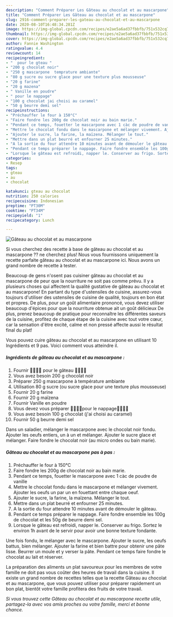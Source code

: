 ```yaml
---
description: "Comment Préparer Les Gâteau au chocolat et au mascarpone"
title: "Comment Préparer Les Gâteau au chocolat et au mascarpone"
slug: 2916-comment-preparer-les-gateau-au-chocolat-et-au-mascarpone
date: 2020-08-10T16:48:34.281Z
image: https://img-global.cpcdn.com/recipes/e2ae5a6ad37fbbfb/751x532cq70/gateau-au-chocolat-et-au-mascarpone-photo-principale-de-la-recette.jpg
thumbnail: https://img-global.cpcdn.com/recipes/e2ae5a6ad37fbbfb/751x532cq70/gateau-au-chocolat-et-au-mascarpone-photo-principale-de-la-recette.jpg
cover: https://img-global.cpcdn.com/recipes/e2ae5a6ad37fbbfb/751x532cq70/gateau-au-chocolat-et-au-mascarpone-photo-principale-de-la-recette.jpg
author: Fannie Washington
ratingvalue: 4.4
reviewcount: 14
recipeingredient:
- "  pour le gteau "
- "200 g chocolat noir"
- "250 g mascarpone  temprature ambiante"
- "80 g sucre ou sucre glace pour une texture plus mousseuse"
- "20 g farine"
- "20 g mazena"
- " Vanille en poudre"
- " pour le nappage"
- "100 g chocolat jai choisi au caramel"
- "50 g beurre demi sel"
recipeinstructions:
- "Préchauffer le four à 150°C"
- "Faire fondre les 200g de chocolat noir au bain marie."
- "Pendant ce temps, fouetter le mascarpone avec 1 càc de poudre de vanille"
- "Mettre le chocolat fondu dans le mascarpone et mélanger vivement. Ajouter les oeufs un par un en fouettant entre chaque oeuf."
- "Ajouter le sucre, la farine, la maïzena. Mélanger le tout."
- "Mettre dans un plat beurré et enfourner 25 minutes."
- "A la sortie du four attendre 10 minutes avant de démouler le gâteau."
- "Pendant ce temps préparer le nappage. Faire fondre ensemble les 100g de chocolat et les 50g de beurre demi sel."
- "Lorsque le gâteau est refroidi, napper le. Conserver au frigo. Sortez le environ 1h avant de le servir pour avoir une bonne texture fondante."
categories:
- Resep
tags:
- gteau
- au
- chocolat

katakunci: gteau au chocolat 
nutrition: 250 calories
recipecuisine: Indonesian
preptime: "PT30M"
cooktime: "PT34M"
recipeyield: "1"
recipecategory: Lunch

---
```



![Gâteau au chocolat et au mascarpone](https://img-global.cpcdn.com/recipes/e2ae5a6ad37fbbfb/751x532cq70/gateau-au-chocolat-et-au-mascarpone-photo-principale-de-la-recette.jpg)

Si vous cherchez des recette à base de gâteau au chocolat et au mascarpone ?? ne cherchez plus! Nous vous fournissons uniquement la recette parfaite gâteau au chocolat et au mascarpone ici. Nous avons un grand nombre de recette à tester.

Beaucoup de gens n'osent pas cuisiner gâteau au chocolat et au mascarpone de peur que la nourriture ne soit pas comme prévu. Il y a plusieurs choses qui affectent la qualité gustative de gâteau au chocolat et au mascarpone! En partant du type d'ustensiles de cuisine, assurez-vous toujours d'utiliser des ustensiles de cuisine de qualité, toujours en bon état et propres. De plus, pour un goût alimentaire prononcé, vous devez utiliser beaucoup d'épices pour que la nourriture obtenue ait un goût délicieux De plus, prenez beaucoup de pratique pour reconnaître les différentes saveurs de la cuisine, profitez de chaque étape de la cuisine avec tout votre cœur, car la sensation d'être excité, calme et non pressé affecte aussi le résultat final du plat!

<!--inarticleads1-->

Vous pouvez cuire gâteau au chocolat et au mascarpone en utilisant 10 Ingrédients et 9 pas. Voici comment vous atteindre il.

##### Ingrédients de gâteau au chocolat et au mascarpone :

1. Fournir  🍰🍰🍰🍰 pour le gâteau 🍰🍰🍰🍰
1. Vous avez besoin 200 g chocolat noir
1. Préparer 250 g mascarpone à température ambiante
1. Utilisation 80 g sucre (ou sucre glace pour une texture plus mousseuse)
1. Fournir 20 g farine
1. Fournir 20 g maïzena
1. Fournir  Vanille en poudre
1. Vous devez vous préparer  🍫🍫🍫🍫pour le nappage🍫🍫🍫🍫
1. Vous avez besoin 100 g chocolat (j&#39;ai choisi au caramel)
1. Fournir 50 g beurre demi sel


Dans un saladier, mélanger le mascarpone avec le chocolat noir fondu. Ajouter les oeufs entiers, un à un et mélanger. Ajouter le sucre glace et mélanger. Faire fondre le chocolat noir (au micro ondes ou bain marie). 

<!--inarticleads2-->

##### Gâteau au chocolat et au mascarpone pas à pas :

1. Préchauffer le four à 150°C
1. Faire fondre les 200g de chocolat noir au bain marie.
1. Pendant ce temps, fouetter le mascarpone avec 1 càc de poudre de vanille
1. Mettre le chocolat fondu dans le mascarpone et mélanger vivement. Ajouter les oeufs un par un en fouettant entre chaque oeuf.
1. Ajouter le sucre, la farine, la maïzena. Mélanger le tout.
1. Mettre dans un plat beurré et enfourner 25 minutes.
1. A la sortie du four attendre 10 minutes avant de démouler le gâteau.
1. Pendant ce temps préparer le nappage. Faire fondre ensemble les 100g de chocolat et les 50g de beurre demi sel.
1. Lorsque le gâteau est refroidi, napper le. Conserver au frigo. Sortez le environ 1h avant de le servir pour avoir une bonne texture fondante.


Une fois fondu, le mélanger avec le mascarpone. Ajouter le sucre, les oeufs battus, bien mélanger. Ajouter la farine et bien battre pour obtenir une pâte lisse. Beurrer un moule et y verser la pâte. Pendant ce temps faire fondre le chocolat au lait et réserver. 

<!--inarticleads1-->

<p>
La préparation des aliments un plat savoureux pour les membres de votre famille ne doit pas vous coûter des heures de travail dans la cuisine. Il existe un grand nombre de recettes telles que la recette Gâteau au chocolat et au mascarpone, que vous pouvez utiliser pour préparer rapidement un bon plat, bientôt votre famille profitera des fruits de votre travail.
</p>

<p>
<i>Si vous trouvez cette Gâteau au chocolat et au mascarpone recette utile, partagez-la avec vos amis proches ou votre famille, merci et bonne chance.</i>
</p>
